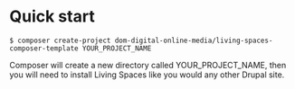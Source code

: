 # Quick start

`$ composer create-project dom-digital-online-media/living-spaces-composer-template YOUR_PROJECT_NAME`

Composer will create a new directory called YOUR_PROJECT_NAME,
then you will need to install Living Spaces like you would any other Drupal site.